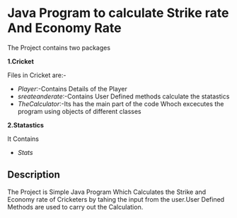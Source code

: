 # Java Program to calculate Strike rate And Economy Rate
The Project contains two packages
  
**1.Cricket**

Files in Cricket are:-

* _Player_:-Contains Details of the Player   
* _sreateanderate_:-Contains User Defined methods calculate the statastics
* _TheCalculator_:-Its has the main part of the code Whoch excecutes the program using objects of different classes

**2.Statastics**

It Contains

* _Stats_

## Description
The Project is Simple Java Program Which Calculates the Strike and Economy rate of Cricketers by tahing the input from the user.User Defined Methods are used to carry out the Calculation.

